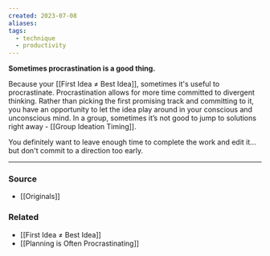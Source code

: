 ```yaml
---
created: 2023-07-08
aliases: 
tags:
  - technique
  - productivity
---
```

**Sometimes procrastination is a good thing.**

Because your [[First Idea ≠ Best Idea]], sometimes it's useful to procrastinate. Procrastination allows for more time committed to divergent thinking. Rather than picking the first promising track and committing to it, you have an opportunity to let the idea play around in your conscious and unconscious mind. In a group, sometimes it’s not good to jump to solutions right away - [[Group Ideation Timing]].

You definitely want to leave enough time to complete the work and edit it... but don't commit to a direction too early. 

****
### Source
- [[Originals]]

### Related
- [[First Idea ≠ Best Idea]] 
- [[Planning is Often Procrastinating]]